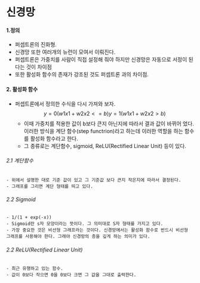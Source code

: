 신경망
=====

#### 1.정의
- 퍼셉트론의 진화형.
- 신경망 또한 여러개의 뉴런이 모여서 이뤄진다.
- 퍼셉트론은 가중치를 사람이 직접 설정해 줘야 하지만 신경망은 자동으로 서정이 된다는 것이 차이점
- 또한 활성화 함수의 존재가 강조된 것도 퍼셉트론 과의 차이점.

#### 2. 활성화 함수
- 퍼셉트론에서 정의한 수식을 다시 가져와 보자.
$$
    y = 0 (w1x1 + w2x2 <= b)
        y = 1 (w1x1 + w2x2 >  b)
    $$
    - 이때 가중치를 적용한 값이 b보다 큰지 아닌지에 따라서 결과 값이 바뀌어 었다. 이러한 방식을 계단 함수(step functrion)라고 하는데 이러한 역할을 하는 함수를 활성화 함수라고 한다.
    - 그 종류로는 계단함수, sigmoid, ReLU(Rectified Linear Unit) 등이 있다.

###### 2.1 계단함수
    - 위에서 설명한 대로 기준 값이 있고 그 기준값 보다 큰지 작은지에 따라서 결정된다.
    - 그래프를 그리면 계단 형태를 띄고 있다.

###### 2.2 Sigmoid
    - 1/(1 + exp(-x))
    - Sigmoid란 s자 모양이라는 뜻이다. 그 의미대로 S자 형태를 가지고 있다.
    - 가장 중요한 것은 비선형 그래프라는 것이다. 신경망에서는 활성화 함수로 반드시 비선형 그래프를 사용해야 한다. 그래야 신경망의 층을 깊게 하는 의미가 있다.

###### 2.2 ReLU(Rectified Linear Unit)
    - 최근 유행하고 있는 함수.
    - 값이 0보다 작으면 0을 0보다 크면 그 값을 그대로 출력한다.


